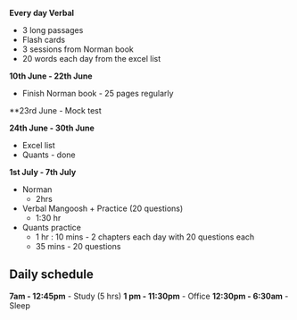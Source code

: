 
**Every day Verbal**
- 3 long passages 
- Flash cards
- 3 sessions from Norman book 
- 20 words each day from the excel list 

**10th June -  22th June**
- Finish Norman book  - 25 pages regularly

**23rd June - Mock test

**24th June - 30th June**
- Excel list
- Quants - done

**1st July - 7th July**
- Norman 
	- 2hrs
- Verbal Mangoosh + Practice (20 questions)
	- 1:30 hr 
- Quants practice 
	- 1 hr : 10 mins - 2 chapters each day with 20 questions each
	- 35 mins - 20 questions
## Daily schedule 
**7am - 12:45pm** - Study (5 hrs)
**1 pm - 11:30pm** - Office
**12:30pm - 6:30am** - Sleep
